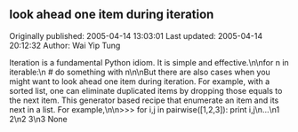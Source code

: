 ## look ahead one item during iteration

Originally published: 2005-04-14 13:03:01
Last updated: 2005-04-14 20:12:32
Author: Wai Yip Tung

Iteration is a fundamental Python idiom. It is simple and effective.\n\nfor n in iterable:\n  # do something with n\n\nBut there are also cases when you might want to look ahead one item during iteration. For example, with a sorted list, one can eliminate duplicated items by dropping those equals to the next item. This generator based recipe that enumerate an item and its next in a list. For example,\n\n>>> for i,j in pairwise([1,2,3]): print i,j\n...\n1 2\n2 3\n3 None